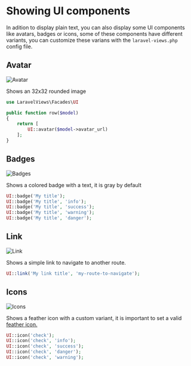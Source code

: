 # Showing UI components

In adition to display plain text, you can also display some UI components like avatars, badges or icons, some of these components have different variants, you can customize these varians with the `laravel-views.php` config file.

## Avatar

![Avatar](/img/docs/ui/avatar.png)

Shows an 32x32 rounded image

```php
use LaravelViews\Facades\UI

public function row($model)
{
    return [
        UI::avatar($model->avatar_url)
    ];
}
```

## Badges

![Badges](/img/docs/ui/badge.png)

Shows a colored badge with a text, it is gray by default

```php
UI::badge('My title');
UI::badge('My title', 'info');
UI::badge('My title', 'success');
UI::badge('My title', 'warning');
UI::badge('My title', 'danger');
```

## Link

![Link](/img/docs/ui/link.png)

Shows a simple link to navigate to another route.

```php
UI::link('My link title', 'my-route-to-navigate');
```

## Icons

![Icons](/img/docs/ui/icon.png)

Shows a feather icon with a custom variant, it is important to set a valid [feather icon.](https://feathericons.com/)

```php
UI::icon('check');
UI::icon('check', 'info');
UI::icon('check', 'success');
UI::icon('check', 'danger');
UI::icon('check', 'warning');
```